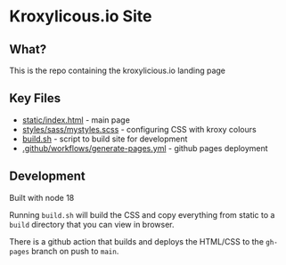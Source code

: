 # Kroxylicous.io Site

## What?

This is the repo containing the kroxylicious.io landing page

## Key Files
- [static/index.html](./static/index.html) - main page
- [styles/sass/mystyles.scss](./styles/sass/mystyles.scss) - configuring CSS with kroxy colours
- [build.sh](build.sh) - script to build site for development
- [.github/workflows/generate-pages.yml](.github/workflows/generate-pages.yml) - github pages deployment

## Development

Built with node 18

Running `build.sh` will build the CSS and copy everything from
static to a `build` directory that you can view in browser.

There is a github action that builds and deploys the HTML/CSS
to the `gh-pages` branch on push to `main`.
